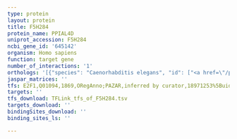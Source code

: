 ```yaml
---
type: protein
layout: protein
title: F5H284
protein_name: PPIAL4D
uniprot_accession: F5H284
ncbi_gene_id: '645142'
organism: Homo sapiens
function: target gene
number_of_interactions: '1'
orthologs: '[{"species": "Caenorhabditis elegans", "id": ["<a href=\"/protein/p52015\">P52015</a>", "<a href=\"/protein/p52011\">P52011</a>"]}]'
jaspar_matrices: ''
tfs: E2F1,Q01094,1869,ORegAnno;PAZAR,inferred by curator,18971253%5Buid%5D+OR+26578589%5Buid%5D,No
targets: ''
tfs_download: TFLink_tfs_of_F5H284.tsv
targets_download: ''
bindingSites_download: ''
binding_sites_ls: ''

---
```

